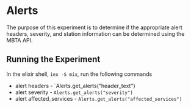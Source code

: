 # Alerts
The purpose of this experiment is to determine if the appropriate alert headers, severity, and station information can be determined using the MBTA API.

## Running the Experiment
In the elixir shell, `iex -S mix`, run the following commands
  * alert headers - `Alerts.get_alerts("header_text")
  * alert severity - `Alerts.get_alerts("severity")`
  * alert affected_services - `Alerts.get_alerts("affected_services")`
